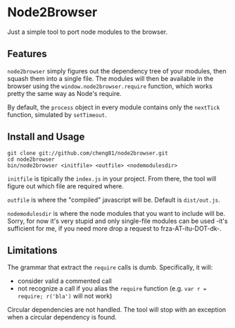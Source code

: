 # Node2Browser

Just a simple tool to port node modules to the browser.

## Features

`node2browser` simply figures out the dependency tree of your modules, then squash them into a single file.
The modules will then be available in the browser using the `window.node2browser.require` function, 
which works pretty the same way as Node's require.

By default, the `process` object in every module contains only the `nextTick` function, simulated by `setTimeout`.

## Install and Usage

    git clone git://github.com/cheng81/node2browser.git
    cd node2browser
    bin/node2browser <initfile> <outfile> <nodemodulesdir>

`initfile` is tipically the `index.js` in your project. From there, the tool will figure out which file are
required where.

`outfile` is where the "compiled" javascript will be. Default is `dist/out.js`.

`nodemodulesdir` is where the node modules that you want to include will be.
Sorry, for now it's very stupid and only single-file modules can be used -it's sufficient for me, if you need more drop a request to frza-AT-itu-DOT-dk-.

## Limitations

The grammar that extract the `require` calls is dumb. Specifically, it will:

 - consider valid a commented call
 - not recognize a call if you alias the `require` function (e.g. `var r = require; r('bla')` will not work)

Circular dependencies are not handled. The tool will stop with an exception when a circular dependency is found.